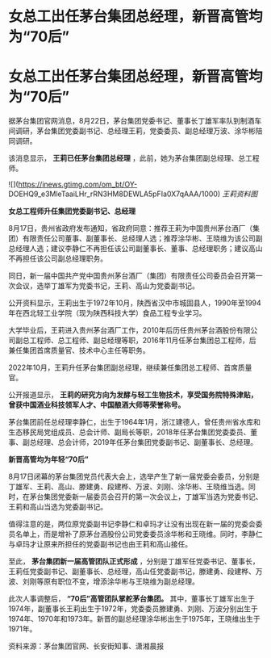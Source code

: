 # 女总工出任茅台集团总经理，新晋高管均为“70后”

# 女总工出任茅台集团总经理，新晋高管均为“70后”

据茅台集团官网消息，8月22日，茅台集团党委书记、董事长丁雄军率队到制酒车间调研，茅台集团党委副书记、总经理王莉，党委委员、副总经理万波、涂华彬陪同调研。

该消息显示， **王莉已任茅台集团总经理** ，此前，她为茅台集团副总经理、总工程师。

![](https://inews.gtimg.com/om_bt/OY-
DOEHQ9_e3MleTaaiLHr_rRN3HM8DEWLA5pFIa0X7qAAA/1000) _王莉资料图_

**女总工程师升任集团党委副书记、总经理**

8月17日，贵州省政府发布通知，省政府同意：推荐王莉为中国贵州茅台酒厂（集团）有限责任公司董事、副董事长、总经理人选；推荐涂华彬、王晓维为该公司副总经理人选；建议李静仁不再担任该公司副董事长、董事、总经理职务；建议高山不再担任该公司副总经理职务。

同日，新一届中国共产党中国贵州茅台酒厂（集团）有限责任公司委员会召开第一次会议，选举丁雄军为党委书记，王莉、高山为党委副书记。

公开资料显示，王莉出生于1972年10月，陕西省汉中市城固县人，1990年至1994年在西北轻工业学院（现为陕西科技大学）食品工程专业学习。

大学毕业后，王莉进入贵州茅台酒厂工作，2010年后历任贵州茅台酒股份有限公司副总工程师、总工程师、副总经理等职，2016年11月任茅台集团总工程师，后兼任集团首席质量官、技术中心主任等职务。

2022年10月，王莉升任茅台集团副总经理，继续兼任集团总工程师、首席质量官。

公开报道显示， **王莉的研究方向为发酵与轻工生物技术，享受国务院特殊津贴，曾获中国酒业科技领军人才、中国酿酒大师等荣誉称号。**

茅台集团前任总经理李静仁，出生于1964年1月，浙江建德人，曾任贵州省水库和生态移民局党组成员、总会计师、副局长等职，2018年任茅台集团党委委员、董事、副总经理、总会计师，2019年任茅台集团党委副书记、副董事长、总经理。

**新晋高管均为年轻“70后”**

8月17日闭幕的茅台集团党员代表大会上，选举产生了新一届党委会委员，分别是丁雄军、王莉、高山、滕建勇、段建桦、万波、刘刚、涂华彬、王晓维当选。同时，在茅台集团党委新一届委员会召开的第一次会议上，丁雄军当选为党委书记、王莉和高山当选为党委副书记。

值得注意的是，两位原党委副书记李静仁和卓玛才让没有出现在新一届的党委会委员名单上，而是增补了原茅台酒股份公司党委委员涂华彬和王晓维。同时，李静仁与卓玛才让原来所担任的党委副书记也由王莉和高山接任。

至此， **茅台集团新一届高管团队正式形成**
，分别是丁雄军任党委书记、董事长，王莉任党委副书记、副董事长、总经理，高山任党委副书记，滕建勇、段建桦、万波、刘刚等原有职位不变，增添涂华彬与王晓维为副总经理。

此次人事调整后， **“70后”高管团队掌舵茅台集团。**
其中，董事长丁雄军出生于1974年，副董事长王莉出生于1972年，党委委员滕建勇、刘刚、万波分别出生于1974年、1970年和1973年。新晋的副总经理涂华彬出生于1975年，王晓维出生于1971年。

资料来源：茅台集团官网、长安街知事、潇湘晨报

